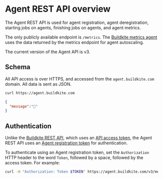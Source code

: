 # Agent REST API overview

The Agent REST API is used for agent registration, agent deregistration, starting jobs on agents, finishing jobs on agents, and agent metrics.

The only publicly available endpoint is `/metrics`. The [Buildkite metrics agent](https://github.com/buildkite/buildkite-agent-metrics) uses the data returned by the metrics endpoint for agent autoscaling.

The current version of the Agent API is v3.


## Schema

All API access is over HTTPS, and accessed from the `agent.buildkite.com` domain. All data is sent as JSON.

```bash
curl https://agent.buildkite.com
```

```json
{
  "message":"👋"
}
```

## Authentication

Unlike the [Buildkite REST API](/docs/apis/rest-api), which uses an [API access token](/docs/apis/rest-api#authentication), the Agent REST API uses an [Agent registration token](/docs/agent/v3/tokens) for authentication.

To authenticate using an Agent registration token, set the `Authorization` HTTP header to the word `Token`, followed by a space, followed by the access token. For example:

```bash
curl -H "Authorization: Token $TOKEN" https://agent.buildkite.com/v3/metrics
```
